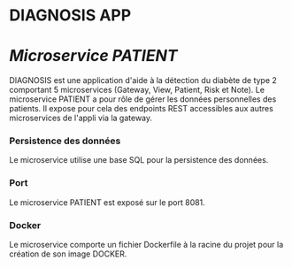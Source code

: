 # DIAGNOSIS APP
# _Microservice PATIENT_

DIAGNOSIS est une application d'aide à la détection du diabète de type 2 comportant 5 microservices (Gateway, View, Patient, Risk et Note). Le microservice PATIENT a pour rôle de gérer les données personnelles des patients. Il expose pour cela des endpoints REST accessibles aux autres microservices de l'appli via la gateway.

### Persistence des données
Le microservice utilise une base SQL pour la persistence des données.

### Port
Le microservice PATIENT est exposé sur le port 8081.

### Docker

Le microservice comporte un fichier Dockerfile à la racine du projet pour la création de son image DOCKER.

